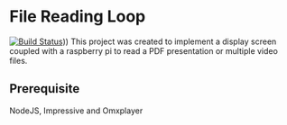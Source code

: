 # File Reading Loop
[![Build Status](https://travis-ci.org/Vilsafur/frl.svg?branch=master)](https://travis-ci.org/Vilsafur/frl)))
This project was created to implement a display screen coupled with a raspberry pi to read a PDF presentation or multiple video files.

## Prerequisite
NodeJS, Impressive and Omxplayer

